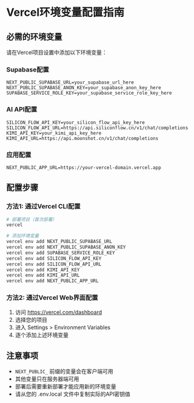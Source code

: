 # Vercel环境变量配置指南

## 必需的环境变量

请在Vercel项目设置中添加以下环境变量：

### Supabase配置
```
NEXT_PUBLIC_SUPABASE_URL=your_supabase_url_here
NEXT_PUBLIC_SUPABASE_ANON_KEY=your_supabase_anon_key_here
SUPABASE_SERVICE_ROLE_KEY=your_supabase_service_role_key_here
```

### AI API配置
```
SILICON_FLOW_API_KEY=your_silicon_flow_api_key_here
SILICON_FLOW_API_URL=https://api.siliconflow.cn/v1/chat/completions
KIMI_API_KEY=your_kimi_api_key_here
KIMI_API_URL=https://api.moonshot.cn/v1/chat/completions
```

### 应用配置
```
NEXT_PUBLIC_APP_URL=https://your-vercel-domain.vercel.app
```

## 配置步骤

### 方法1: 通过Vercel CLI配置
```bash
# 部署项目（首次部署）
vercel

# 添加环境变量
vercel env add NEXT_PUBLIC_SUPABASE_URL
vercel env add NEXT_PUBLIC_SUPABASE_ANON_KEY
vercel env add SUPABASE_SERVICE_ROLE_KEY
vercel env add SILICON_FLOW_API_KEY
vercel env add SILICON_FLOW_API_URL
vercel env add KIMI_API_KEY
vercel env add KIMI_API_URL
vercel env add NEXT_PUBLIC_APP_URL
```

### 方法2: 通过Vercel Web界面配置
1. 访问 https://vercel.com/dashboard
2. 选择您的项目
3. 进入 Settings > Environment Variables
4. 逐个添加上述环境变量

## 注意事项
- `NEXT_PUBLIC_` 前缀的变量会在客户端可用
- 其他变量只在服务器端可用
- 部署后需要重新部署才能应用新的环境变量
- 请从您的 .env.local 文件中复制实际的API密钥值 